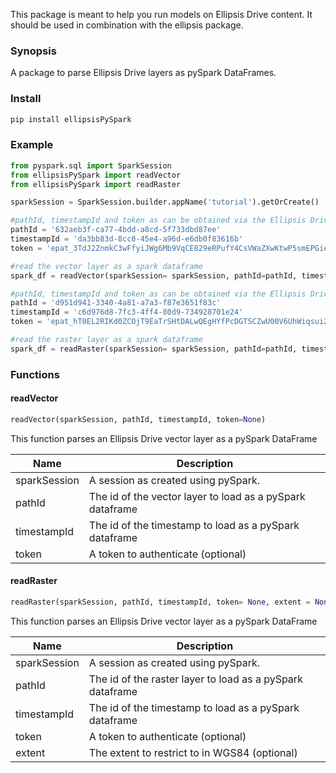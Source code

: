This package is meant to help you run models on Ellipsis Drive content. It should be used in combination with the ellipsis package.


### Synopsis
A package to parse Ellipsis Drive layers as pySpark DataFrames.

### Install
```python
pip install ellipsisPySpark
```

### Example
```python
from pyspark.sql import SparkSession
from ellipsisPySpark import readVector
from ellipsisPySpark import readRaster

sparkSession = SparkSession.builder.appName('tutorial').getOrCreate()

#pathId, timestampId and token as can be obtained via the Ellipsis Drive interface via 'integrate'
pathId = '632aeb3f-ca77-4bdd-a8cd-5f733dbd87ee'
timestampId = 'da3bb83d-8cc0-45e4-a96d-e6db0f83616b'
token = 'epat_3TdJ2ZnmkC3wFfyiJWg6Mb9VqCE829eRPufY4CsVWaZXwKtwP5smEPGieSWrJOqJ'

#read the vector layer as a spark dataframe
spark_df = readVector(sparkSession= sparkSession, pathId=pathId, timestampId=timestampId, token=token)

#pathId, timestampId and token as can be obtained via the Ellipsis Drive interface via 'integrate'
pathId = 'd951d941-3340-4a81-a7a3-f87e3651f83c'
timestampId = 'c6d976d8-7fc3-4ff4-80d9-734928701e24'
token = 'epat_hT0EL2RIKd0ZCOjT9EaTrSHtDALwQEgHYfPcDGTSCZwU00V6UhWiqsui2KJnHqLx'

#read the raster layer as a spark dataframe
spark_df = readRaster(sparkSession= sparkSession, pathId=pathId, timestampId=timestampId, token=token)


```


### Functions

#### readVector

```python
readVector(sparkSession, pathId, timestampId, token=None)
```

This function parses an Ellipsis Drive vector layer as a pySpark DataFrame

| Name        | Description |
| ----------- | -----------|
| sparkSession        | A session as created using pySpark. |
| pathId        | The id of the vector layer to load as a pySpark dataframe |
| timestampId        | The id of the timestamp to load as a pySpark dataframe |
| token        | A token to authenticate (optional)|


#### readRaster

```python
readRaster(sparkSession, pathId, timestampId, token= None, extent = None)
```

This function parses an Ellipsis Drive vector layer as a pySpark DataFrame

| Name         | Description                                               |
|--------------|-----------------------------------------------------------|
| sparkSession | A session as created using pySpark.                       |
| pathId       | The id of the raster layer to load as a pySpark dataframe |
| timestampId  | The id of the timestamp to load as a pySpark dataframe    |
| token        | A token to authenticate (optional)                        |
| extent       | The extent to restrict to in WGS84 (optional)             |


